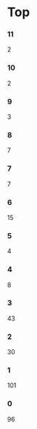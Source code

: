 # Top
### 11
   2
### 10
   2
### 9
   3
### 8
   7
### 7
   7
### 6
   15
### 5
   4
### 4
   8
### 3
   43
### 2
   30
### 1
   101
### 0
   96
